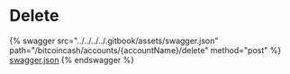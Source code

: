 # Delete

{% swagger src="../../../../.gitbook/assets/swagger.json" path="/bitcoincash/accounts/{accountName}/delete" method="post" %}
[swagger.json](../../../../.gitbook/assets/swagger.json)
{% endswagger %}
